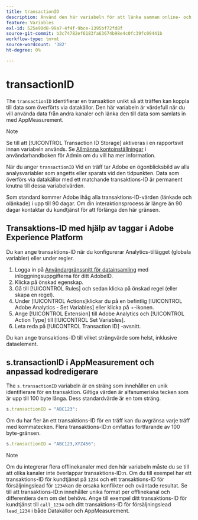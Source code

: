 ```yaml
---
title: transactionID
description: Använd den här variabeln för att länka samman online- och offlinedata.
feature: Variables
exl-id: 525e90d8-99a7-4f4f-9bce-1395bf72fd8f
source-git-commit: b3c74782ef6183fa63674b98e4c0fc39fc09441b
workflow-type: tm+mt
source-wordcount: '382'
ht-degree: 0%

---
```


# transactionID

The `transactionID` identifierar en transaktion unikt så att träffen kan koppla till data som överförts via datakällor. Den här variabeln är värdefull när du vill använda data från andra kanaler och länka den till data som samlats in med AppMeasurement.

>[!NOTE]
>
>Se till att [!UICONTROL Transaction ID Storage] aktiveras i en rapportsvit innan variabeln används. Se [Allmänna kontoinställningar](/help/admin/admin/general-acct-settings-admin.md) i användarhandboken för Admin om du vill ha mer information.

När du anger `transactionID` Vid en träff tar Adobe en ögonblicksbild av alla analysvariabler som angetts eller sparats vid den tidpunkten. Data som överförs via datakällor med ett matchande transaktions-ID är permanent knutna till dessa variabelvärden.

Som standard kommer Adobe ihåg alla transaktions-ID-värden (länkade och olänkade) i upp till 90 dagar. Om din interaktionsprocess är längre än 90 dagar kontaktar du kundtjänst för att förlänga den här gränsen.

## Transaktions-ID med hjälp av taggar i Adobe Experience Platform

Du kan ange transaktions-ID när du konfigurerar Analytics-tillägget (globala variabler) eller under regler.

1. Logga in på [Användargränssnitt för datainsamling](https://experience.adobe.com/data-collection) med inloggningsuppgifterna för ditt AdobeID.
2. Klicka på önskad egenskap.
3. Gå till [!UICONTROL Rules] och sedan klicka på önskad regel (eller skapa en regel).
4. Under [!UICONTROL Actions]klickar du på en befintlig [!UICONTROL Adobe Analytics - Set Variables] eller klicka på +-ikonen.
5. Ange [!UICONTROL Extension] till Adobe Analytics och [!UICONTROL Action Type] till [!UICONTROL Set Variables].
6. Leta reda på [!UICONTROL Transaction ID] -avsnitt.

Du kan ange transaktions-ID till vilket strängvärde som helst, inklusive dataelement.

## s.transactionID i AppMeasurement och anpassad kodredigerare

The `s.transactionID` variabeln är en sträng som innehåller en unik identifierare för en transaktion. Giltiga värden är alfanumeriska tecken som är upp till 100 byte långa. Dess standardvärde är en tom sträng.

```js
s.transactionID = "ABC123";
```

Om du har fler än ett transaktions-ID för en träff kan du avgränsa varje träff med kommatecken. Flera transaktions-ID:n omfattas fortfarande av 100 byte-gränsen.

```js
s.transactionID = "ABC123,XYZ456";
```

>[!NOTE]
>
>Om du integrerar flera offlinekanaler med den här variabeln måste du se till att olika kanaler inte överlappar transaktions-ID:n. Om du till exempel har ett transaktions-ID för kundtjänst på `1234` och ett transaktions-ID för försäljningslead för `1234`kan de orsaka konflikter och oväntade resultat. Se till att transaktions-ID:n innehåller unika format per offlinekanal och differentiera dem om det behövs. Ange till exempel ditt transaktions-ID för kundtjänst till `call_1234` och ditt transaktions-ID för försäljningslead `lead_1234` i både Datakällor och AppMeasurement.
